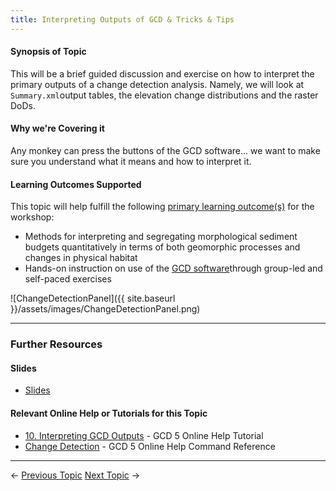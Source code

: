 ```yaml
---
title: Interpreting Outputs of GCD & Tricks & Tips
---
```


#### Synopsis of Topic

This will be a brief guided discussion and exercise on how to interpret the primary outputs of a change detection analysis. Namely, we will look at `Summary.xml`output tables, the elevation change distributions and the raster DoDs.

#### Why we're Covering it

Any monkey can press the buttons of the GCD software... we want to make sure you understand what it means and how to interpret it.

#### Learning Outcomes Supported

This topic will help fulfill the following [primary learning outcome(s)](http://gcdworkshop.joewheaton.org/syllabus/primary-learning-outcomes) for the workshop:

- Methods for interpreting and segregating morphological sediment budgets quantitatively in terms of both geomorphic processes and changes in physical habitat
- Hands-on instruction on use of the [GCD software](http://www.joewheaton.org/Home/research/software/GCD)through group-led and self-paced exercises

![ChangeDetectionPanel]({{ site.baseurl }}/assets/images/ChangeDetectionPanel.png)

------

### Further Resources

#### Slides

- [Slides](http://etal.usu.edu/GCD/Workshop/2014_ANZGG/P_InterpretingSedimentBudgets.pdf)

#### Relevant Online Help or Tutorials for this Topic

- [10. Interpreting GCD Outputs](http://gcd5help.joewheaton.org/tutorials--how-to/x-interpreting-gcd-outputs) - GCD 5 Online Help Tutorial
- [Change Detection](http://gcd5help.joewheaton.org/gcd-command-reference/gcd-analysis-menu/change-detection)  - GCD 5 Online Help Command Reference

------

← [Previous Topic](http://gcdworkshop.joewheaton.org/workshop-topics/versions/2-day-workshop/anzgg-workshop-topics/2-application-interpretations-of-change-detection-day-2/o-self--paced-exercise--running-change-detection-in-gcd)            [Next Topic](http://gcdworkshop.joewheaton.org/workshop-topics/versions/2-day-workshop/anzgg-workshop-topics/2-application-interpretations-of-change-detection-day-2/q-gcd-budget-segregation) →

